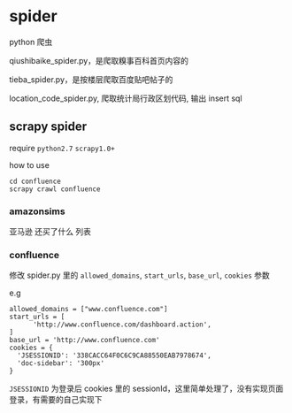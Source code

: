 # spider
python 爬虫

qiushibaike_spider.py，是爬取糗事百科首页内容的

tieba_spider.py，是按楼层爬取百度贴吧帖子的

location_code_spider.py, 爬取统计局行政区划代码, 输出 insert sql

## scrapy spider

require `python2.7` `scrapy1.0+`

how to use
```
cd confluence
scrapy crawl confluence
```

### amazonsims 

亚马逊 还买了什么 列表

### confluence

修改 spider.py 里的 `allowed_domains`, `start_urls`, `base_url`, `cookies` 参数

e.g
```
allowed_domains = ["www.confluence.com"]
start_urls = [
      'http://www.confluence.com/dashboard.action',
]
base_url = 'http://www.confluence.com'
cookies = {
  'JSESSIONID': '338CACC64F0C6C9CA88550EAB7978674',
  'doc-sidebar': '300px'
}
```

`JSESSIONID` 为登录后 cookies 里的 sessionId，这里简单处理了，没有实现页面登录，有需要的自己实现下


